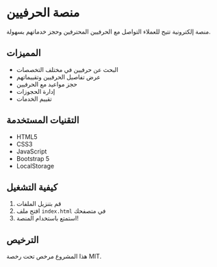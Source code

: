 # منصة الحرفيين

منصة إلكترونية تتيح للعملاء التواصل مع الحرفيين المحترفين وحجز خدماتهم بسهولة.

## المميزات

- البحث عن حرفيين في مختلف التخصصات
- عرض تفاصيل الحرفيين وتقييماتهم
- حجز مواعيد مع الحرفيين
- إدارة الحجوزات
- تقييم الخدمات

## التقنيات المستخدمة

- HTML5
- CSS3
- JavaScript
- Bootstrap 5
- LocalStorage

## كيفية التشغيل

1. قم بتنزيل الملفات
2. افتح ملف `index.html` في متصفحك
3. استمتع باستخدام المنصة!

## الترخيص

هذا المشروع مرخص تحت رخصة MIT. 